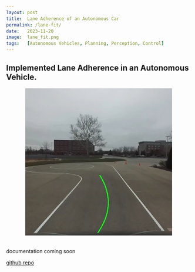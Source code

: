 ```yaml
---
layout: post
title:  Lane Adherence of an Autonomous Car
permalink: /lane-fit/
date:   2023-11-20
image:  lane_fit.png
tags:   [Autonomous Vehicles, Planning, Perception, Control]
---
```

## Implemented Lane Adherence in an Autonomous Vehicle.

<center><img src="/img/lane_fit.png" alt="Lane Fit" height="400" width="400"></center>
<br>

documentation coming soon

[github repo](https://github.com/ashwathkart/lane-adherence.git)